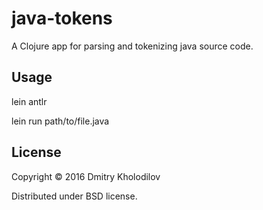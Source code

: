 # java-tokens

A Clojure app for parsing and tokenizing java source code.

## Usage

lein antlr

lein run path/to/file.java

## License

Copyright © 2016 Dmitry Kholodilov

Distributed under BSD license.
